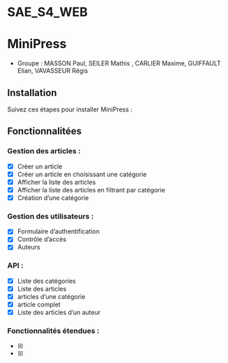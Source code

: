 # SAE_S4_WEB

# MiniPress

- Groupe : MASSON Paul, SEILER Mathis , CARLIER Maxime, GUIFFAULT Elian, VAVASSEUR Régis

## Installation

Suivez ces étapes pour installer MiniPress :

## Fonctionnalitées
### Gestion des articles :
- [x] Créer un article
- [x] Créer un article en choisissant une catégorie
- [x] Afficher la liste des articles
- [x] Afficher la liste des articles en filtrant par catégorie
- [x] Création d’une catégorie
### Gestion des utilisateurs :
- [x] Formulaire d’authentification
- [x] Contrôle d’accès
- [x] Auteurs
### API :
- [x] Liste des catégories
- [x] Liste des articles
- [x] articles d’une catégorie
- [x] article complet
- [x] Liste des articles d’un auteur
### Fonctionnalités étendues :
- [x] 
- [x] 

